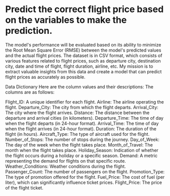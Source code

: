# Predict the correct flight price based on the variables to make the prediction. 
The model's performance will be evaluated based on its ability to minimize the Root Mean Square Error (RMSE) between the model's predicted values and the actual flight prices.
The dataset is in CSV format, which consists of various features related to flight prices, such as departure city, destination city, date and time of flight, flight duration, airline, etc. 
My mission is to extract valuable insights from this data and create a model that can predict flight prices as accurately as possible.

Data Dictionary
Here are the column values and their descriptions:
The columns are as follows: 

Flight_ID: A unique identifier for each flight.
Airline: The airline operating the flight.
Departure_City: The city from which the flight departs.
Arrival_City: The city where the flight arrives.
Distance: The distance between the departure and arrival cities (in kilometers).
Departure_Time: The time of day when the flight departs (in 24-hour format).
Arrival_Time: The time of day when the flight arrives (in 24-hour format).
Duration: The duration of the flight (in hours).
Aircraft_Type: The type of aircraft used for the flight.
Number_of_Stops: The number of stops during the journey.
Day_of_Week: The day of the week when the flight takes place.
Month_of_Travel: The month when the flight takes place.
Holiday_Season: Indication of whether the flight occurs during a holiday or a specific season.
Demand: A metric representing the demand for flights on that specific route.
Weather_Conditions: Weather conditions during the flight.
Passenger_Count: The number of passengers on the flight.
Promotion_Type: The type of promotion offered for the flight. 
Fuel_Price: The cost of fuel (per liter), which can significantly influence ticket prices.
Flight_Price: The price of the flight ticket.

